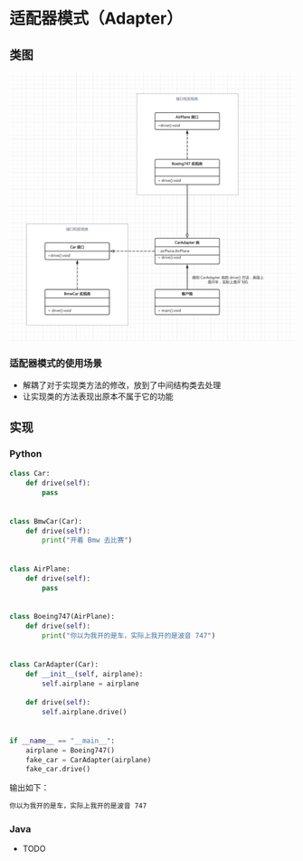 # 适配器模式（Adapter）

## 类图

![](https://raw.githubusercontent.com/hsxhr-10/Blog/master/image/%E8%AE%BE%E8%AE%A1%E6%A8%A1%E5%BC%8F-19.png)

### 适配器模式的使用场景

- 解耦了对于实现类方法的修改，放到了中间结构类去处理
- 让实现类的方法表现出原本不属于它的功能

## 实现

### Python

```python
class Car:
    def drive(self):
        pass


class BmwCar(Car):
    def drive(self):
        print("开着 Bmw 去比赛")


class AirPlane:
    def drive(self):
        pass


class Boeing747(AirPlane):
    def drive(self):
        print("你以为我开的是车，实际上我开的是波音 747")


class CarAdapter(Car):
    def __init__(self, airplane):
        self.airplane = airplane

    def drive(self):
        self.airplane.drive()


if __name__ == "__main__":
    airplane = Boeing747()
    fake_car = CarAdapter(airplane)
    fake_car.drive()
```

输出如下：

```BASH
你以为我开的是车，实际上我开的是波音 747
```

### Java

- TODO
